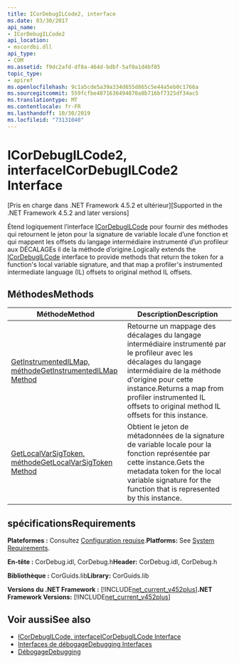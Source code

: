 ```yaml
---
title: ICorDebugILCode2, interface
ms.date: 03/30/2017
api_name:
- ICorDebugILCode2
api_location:
- mscordbi.dll
api_type:
- COM
ms.assetid: f9dc2afd-df8a-464d-bdbf-5af0a1d4bf85
topic_type:
- apiref
ms.openlocfilehash: 9c1a5cde5a39a334d655d865c5e44a5eb0c1766a
ms.sourcegitcommit: 559fcfbe4871636494870a8b716bf7325df34ac5
ms.translationtype: MT
ms.contentlocale: fr-FR
ms.lasthandoff: 10/30/2019
ms.locfileid: "73131040"
---
```

# <a name="icordebugilcode2-interface"></a><span data-ttu-id="cb3d1-102">ICorDebugILCode2, interface</span><span class="sxs-lookup"><span data-stu-id="cb3d1-102">ICorDebugILCode2 Interface</span></span>
<span data-ttu-id="cb3d1-103">[Pris en charge dans .NET Framework 4.5.2 et ultérieur]</span><span class="sxs-lookup"><span data-stu-id="cb3d1-103">[Supported in the .NET Framework 4.5.2 and later versions]</span></span>  
  
 <span data-ttu-id="cb3d1-104">Étend logiquement l’interface [ICorDebugILCode](../../../../docs/framework/unmanaged-api/debugging/icordebugilcode-interface.md) pour fournir des méthodes qui retournent le jeton pour la signature de variable locale d’une fonction et qui mappent les offsets du langage intermédiaire instrumenté d’un profileur aux DÉCALAGEs il de la méthode d’origine.</span><span class="sxs-lookup"><span data-stu-id="cb3d1-104">Logically extends the [ICorDebugILCode](../../../../docs/framework/unmanaged-api/debugging/icordebugilcode-interface.md) interface to provide methods that return the token for a function's local variable signature, and that map a profiler's instrumented intermediate language (IL) offsets to original method IL offsets.</span></span>  
  
## <a name="methods"></a><span data-ttu-id="cb3d1-105">Méthodes</span><span class="sxs-lookup"><span data-stu-id="cb3d1-105">Methods</span></span>  
  
|<span data-ttu-id="cb3d1-106">Méthode</span><span class="sxs-lookup"><span data-stu-id="cb3d1-106">Method</span></span>|<span data-ttu-id="cb3d1-107">Description</span><span class="sxs-lookup"><span data-stu-id="cb3d1-107">Description</span></span>|  
|------------|-----------------|  
|[<span data-ttu-id="cb3d1-108">GetInstrumentedILMap, méthode</span><span class="sxs-lookup"><span data-stu-id="cb3d1-108">GetInstrumentedILMap Method</span></span>](../../../../docs/framework/unmanaged-api/debugging/icordebugilcode2-getinstrumentedilmap-method.md)|<span data-ttu-id="cb3d1-109">Retourne un mappage des décalages du langage intermédiaire instrumenté par le profileur avec les décalages du langage intermédiaire de la méthode d'origine pour cette instance.</span><span class="sxs-lookup"><span data-stu-id="cb3d1-109">Returns a map from profiler instrumented IL offsets to original method IL offsets for this instance.</span></span>|  
|[<span data-ttu-id="cb3d1-110">GetLocalVarSigToken, méthode</span><span class="sxs-lookup"><span data-stu-id="cb3d1-110">GetLocalVarSigToken Method</span></span>](../../../../docs/framework/unmanaged-api/debugging/icordebugilcode2-getlocalvarsigtoken-method.md)|<span data-ttu-id="cb3d1-111">Obtient le jeton de métadonnées de la signature de variable locale pour la fonction représentée par cette instance.</span><span class="sxs-lookup"><span data-stu-id="cb3d1-111">Gets the metadata token for the local variable signature for the function that is represented by this instance.</span></span>|  
  
## <a name="requirements"></a><span data-ttu-id="cb3d1-112">spécifications</span><span class="sxs-lookup"><span data-stu-id="cb3d1-112">Requirements</span></span>  
 <span data-ttu-id="cb3d1-113">**Plateformes :** Consultez [Configuration requise](../../../../docs/framework/get-started/system-requirements.md).</span><span class="sxs-lookup"><span data-stu-id="cb3d1-113">**Platforms:** See [System Requirements](../../../../docs/framework/get-started/system-requirements.md).</span></span>  
  
 <span data-ttu-id="cb3d1-114">**En-tête :** CorDebug.idl, CorDebug.h</span><span class="sxs-lookup"><span data-stu-id="cb3d1-114">**Header:** CorDebug.idl, CorDebug.h</span></span>  
  
 <span data-ttu-id="cb3d1-115">**Bibliothèque :** CorGuids.lib</span><span class="sxs-lookup"><span data-stu-id="cb3d1-115">**Library:** CorGuids.lib</span></span>  
  
 <span data-ttu-id="cb3d1-116">**Versions du .NET Framework :** [!INCLUDE[net_current_v452plus](../../../../includes/net-current-v452plus-md.md)]</span><span class="sxs-lookup"><span data-stu-id="cb3d1-116">**.NET Framework Versions:** [!INCLUDE[net_current_v452plus](../../../../includes/net-current-v452plus-md.md)]</span></span>  
  
## <a name="see-also"></a><span data-ttu-id="cb3d1-117">Voir aussi</span><span class="sxs-lookup"><span data-stu-id="cb3d1-117">See also</span></span>

- [<span data-ttu-id="cb3d1-118">ICorDebugILCode, interface</span><span class="sxs-lookup"><span data-stu-id="cb3d1-118">ICorDebugILCode Interface</span></span>](../../../../docs/framework/unmanaged-api/debugging/icordebugilcode-interface.md)
- [<span data-ttu-id="cb3d1-119">Interfaces de débogage</span><span class="sxs-lookup"><span data-stu-id="cb3d1-119">Debugging Interfaces</span></span>](../../../../docs/framework/unmanaged-api/debugging/debugging-interfaces.md)
- [<span data-ttu-id="cb3d1-120">Débogage</span><span class="sxs-lookup"><span data-stu-id="cb3d1-120">Debugging</span></span>](../../../../docs/framework/unmanaged-api/debugging/index.md)
